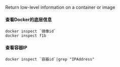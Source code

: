 Return low-level information on a container or image

#### 查看Docker的底层信息
    docker inspect `镜像id`
    docker inspect f1b
    
#### 查看容器IP
    docker inspect `容器id`|grep "IPAddress"
    
